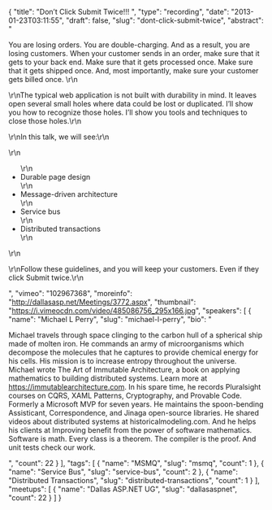 {
  "title": "Don’t Click Submit Twice!!! ",
  "type": "recording",
  "date": "2013-01-23T03:11:55",
  "draft": false,
  "slug": "dont-click-submit-twice",
  "abstract": "<p>You are losing orders. You are double-charging. And as a result, you are losing customers. When your customer sends in an order, make sure that it gets to your back end. Make sure that it gets processed once. Make sure that it gets shipped once. And, most importantly, make sure your customer gets billed once. \r\n</p><p> \r\nThe typical web application is not built with durability in mind. It leaves open several small holes where data could be lost or duplicated. I’ll show you how to recognize those holes. I’ll show you tools and techniques to close those holes.\r\n</p><p> \r\nIn this talk, we will see:\r\n</p>\r\n<ul>\r\n<li>Durable page design</li>\r\n<li>Message-driven architecture</li>\r\n<li>Service bus</li>\r\n<li>Distributed transactions</li>\r\n</ul>\r\n<p> \r\nFollow these guidelines, and you will keep your customers. Even if they click Submit twice.\r\n</p>",
  "vimeo": "102967368",
  "moreinfo": "http://dallasasp.net/Meetings/3772.aspx",
  "thumbnail": "https://i.vimeocdn.com/video/485086756_295x166.jpg",
  "speakers": [
    {
      "name": "Michael L Perry",
      "slug": "michael-l-perry",
      "bio": "<p>Michael travels through space clinging to the carbon hull of a spherical ship made of molten iron. He commands an army of microorganisms which decompose the molecules that he captures to provide chemical energy for his cells. His mission is to increase entropy throughout the universe. Michael wrote The Art of Immutable Architecture, a book on applying mathematics to building distributed systems. Learn more at https://immutablearchitecture.com. In his spare time, he records Pluralsight courses on CQRS, XAML Patterns, Cryptography, and Provable Code. Formerly a Microsoft MVP for seven years. He maintains the spoon-bending Assisticant, Correspondence, and Jinaga open-source libraries. He shared videos about distributed systems at historicalmodeling.com. And he helps his clients at Improving benefit from the power of software mathematics. Software is math. Every class is a theorem. The compiler is the proof. And unit tests check our work.</p>",
      "count": 22
    }
  ],
  "tags": [
    {
      "name": "MSMQ",
      "slug": "msmq",
      "count": 1
    },
    {
      "name": "Service Bus",
      "slug": "service-bus",
      "count": 2
    },
    {
      "name": "Distributed Transactions",
      "slug": "distributed-transactions",
      "count": 1
    }
  ],
  "meetups": [
    {
      "name": "Dallas ASP.NET UG",
      "slug": "dallasaspnet",
      "count": 22
    }
  ]
}